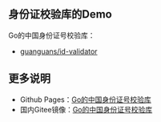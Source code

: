 ## 身份证校验库的Demo

Go的中国身份证号校验库：

-  [guanguans/id-validator](https://github.com/guanguans/id-validator)

## 更多说明

-  Github Pages：[Go的中国身份证号校验库](https://jasonkayzk.github.io/2021/02/14/Go%E7%9A%84%E4%B8%AD%E5%9B%BD%E8%BA%AB%E4%BB%BD%E8%AF%81%E5%8F%B7%E6%A0%A1%E9%AA%8C%E5%BA%93/)
-  国内Gitee镜像：[Go的中国身份证号校验库](https://jasonkay.gitee.io/2021/02/14/Go%E7%9A%84%E4%B8%AD%E5%9B%BD%E8%BA%AB%E4%BB%BD%E8%AF%81%E5%8F%B7%E6%A0%A1%E9%AA%8C%E5%BA%93/)
